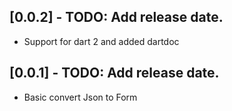 
## [0.0.2] - TODO: Add release date.

* Support for dart 2 and added dartdoc

## [0.0.1] - TODO: Add release date.

* Basic convert Json to Form
